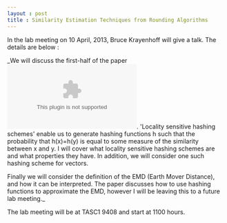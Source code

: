 ```yaml
---
layout : post
title : Similarity Estimation Techniques from Rounding Algorithms
---
```


In the lab meeting on 10 April, 2013, Bruce Krayenhoff will give a talk. The details are below : 

_We will discuss the first-half of the paper ![Similarity Estimation Techniques from Rounding Algorithms](http://www.cs.princeton.edu/~moses/papers/similar.ps). 'Locality sensitive hashing schemes' enable us to generate hashing functions h such that the probability that h(x)=h(y) is equal to some measure of the similarity between x and y.  I will cover what locality sensitive hashing schemes are and what properties they have.  In addition, we will consider one such hashing scheme for vectors.

Finally we will consider the definition of the EMD (Earth Mover Distance), and how it can be interpreted.  The paper discusses how to use hashing functions to approximate the EMD, however I will be leaving this to a future lab meeting._

The lab meeting will be at TASC1 9408 and start at 1100 hours. 
